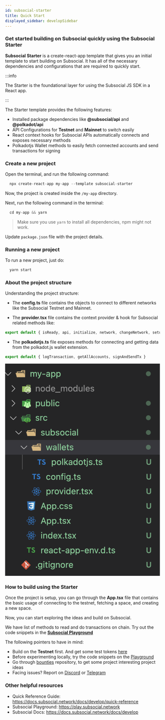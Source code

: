 ```yaml
---
id: subsocial-starter
title: Quick Start
displayed_sidebar: developSidebar
---
```


### Get started building on Subsocial quickly using the Subsocial Starter

**Subsocial Starter** is a create-react-app template that gives you an initial template to start building on Subsocial. It has all of the necessary dependencies and configurations that are required to quickly start.

:::info

The Starter is the foundational layer for using the Subsocial JS SDK in a React app.

:::

The Starter template provides the following features:

- Installed package dependencies like **@subsocial/api** and **@polkadot/api**
- API Configurations for **Testnet** and **Mainnet** to switch easily
- React context hooks for Subsocial APIs automatically connects and exposes necessary methods
- Polkadotjs Wallet methods to easily fetch connected accounts and send transactions for signing

### Create a new project

Open the terminal, and run the following command:

```typescript
  npx create-react-app my-app --template subsocial-starter
```

Now, the project is created inside the `/my-app` directory.

Next, run the following command in the terminal:

```typescript
  cd my-app && yarn
```

> Make sure you use `yarn` to install all dependencies, npm might not work.

Update `package.json` file with the project details. 

### Running a new project

To run a new project, just do:

```typescript
  yarn start
```

### About the project structure

Understanding the project structure:

- The **config.ts** file contains the objects to connect to different networks like the Subsocial Testnet and Mainnet. 

- The **provider.tsx** file contains the context provider & hook for Subsocial related methods like:
```js
export default { isReady, api, initialize, network, changeNetwork, setupCrustIPFS }
```
- The **polkadotjs.ts** file exposes methods for connecting and getting data from the polkadot.js wallet extension.

```js
export default { logTransaction, getAllAccounts, signAndSendTx }
```

![Project Structure](../../static/img/starter-structure.png)

### How to build using the Starter

Once the project is setup, you can go through the **App.tsx** file that contains the basic usage of connecting to the testnet, fetching a space, and creating a new space.

Now, you can start exploring the ideas and build on Subsocial.

We have list of methods to read and do transactions on chain. Try out the code snippets in the [**Subsocial Playground**](https://play.subsocial.network)

The following pointers to have in mind: 
- Build on the **Testnet** first. And get some test tokens [here](/docs/develop/getting-started/testnet)
- Before experimenting locally, try the code snippets on the [Playground](https://play.subsocial.network)
- Go through [bounties](https://github.com/dappforce/subsocial-bounties) repository, to get some project interesting project ideas
- Facing issues? Report on [Discord](https://discord.gg/HWzHdps7) or [Telegram](https://t.me/+ZzvLu0ZfkQwxNGQy)

### Other helpful resources

- Quick Reference Guide: https://docs.subsocial.network/docs/develop/quick-reference
- Subsocial Playground: https://play.subsocial.network
- Subsocial Docs: https://docs.subsocial.network/docs/develop

